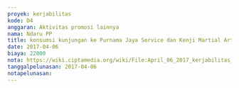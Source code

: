 ```yaml
---
proyek: kerjabilitas
kode: D4
anggaran: Aktivitas promosi lainnya
nama: Ndaru PP
title: konsumsi kunjungan ke Purnama Jaya Service dan Kenji Martial Art
date: 2017-04-06
biaya: 22000
nota: https://wiki.ciptamedia.org/wiki/File:April_06_2017_kerjabilitas_D4_snack_kunjungan_sapda_inok760.jpg
tanggalpelunasan: 2017-04-06
notapelunasan:
---
```

